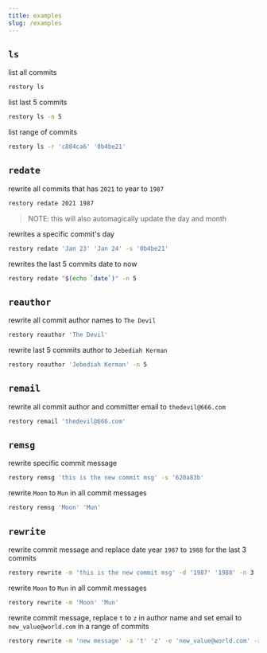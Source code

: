 ```yaml
---
title: examples 
slug: /examples
--- 
```

## `ls`
list all commits
```bash
restory ls
```
<!-- ![](./ls.png) -->

list last 5 commits
```bash
restory ls -n 5
```

list range of commits
```bash
restory ls -r 'c884ca6' '0b4be21'
```

## `redate`
rewrite all commits that has `2021` to year to `1987`   
```bash
restory redate 2021 1987
```
> NOTE: this will also automagically update the day and month

rewrites a specific commit's day
```bash
restory redate 'Jan 23' 'Jan 24' -s '0b4be21'
```
rewrites the last 5 commits date to now
```bash
restory redate "$(echo `date`)" -n 5
```
## `reauthor`
rewrite all commit author names to `The Devil`
```bash
restory reauthor 'The Devil'
```
rewrite last 5 commits author to `Jebediah Kerman`
```bash
restory reauthor 'Jebediah Kerman' -n 5
```
## `remail`
rewrite all commit author and committer email to `thedevil@666.com`
```bash
restory remail 'thedevil@666.com'
```
## `remsg`
rewrite specific commit message
```bash
restory remsg 'this is the new commit msg' -s '620a83b'
```
rewrite `Moon` to `Mun` in all commit messages 
```bash
restory remsg 'Moon' 'Mun'
```
 
## `rewrite`
rewrite commit message and replace date year `1987` to `1988` for the last 3 commits
```bash
restory rewrite -m 'this is the new commit msg' -d '1987' '1988' -n 3
```
rewrite `Moon` to `Mun` in all commit messages 
```bash
restory rewrite -m 'Moon' 'Mun'
```

rewrite commit message, replace `t` to `z` in author name and set email to `new_value@world.com` in a range of commits
```bash
restory rewrite -m 'new message' -a 't' 'z' -e 'new_value@world.com' -r '8381e6a' '4110655'
```